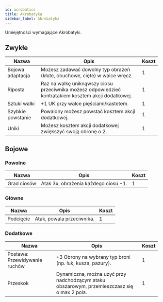```yaml
---
id: acrobatics
title: Akrobatyka
sidebar_label: Akrobatyka
---
```


Umiejętności wymagające Akrobatyki.

## Zwykłe

| Nazwa | Opis | Koszt |
|-------|------|-------|
| Bojowa adaptacja | Możesz zadawać dowolny typ obrażeń (kłute, obuchowe, cięte) w walce wręcz. | 1 |
| Riposta | Raz na walkę uniknąwszy ciosu przeciwnika możesz odpowiedzieć kontratakiem kosztem akcji dodatkowej. | 1 |
| Sztuki walki | +1 UK przy walce pięściami/kastetem. | 1 |
| Szybkie powstanie | Powalony możesz powstać kosztem akcji dodatkowej. | 1 |
| Uniki | Możesz kosztem akcji dodatkowej zwiększyć swoją obronę o 2. | 1 |

## Bojowe

### Powolne
| Nazwa | Opis | Koszt |
|-------|------|-------|
| Grad ciosów | Atak 3x, obrażenia każdego ciosu -1. | 1 |

### Główne
| Nazwa | Opis | Koszt |
|-------|------|-------|
| Podcięcie | Atak, powala przeciwnika. | 1 |

### Dodatkowe
| Nazwa | Opis | Koszt |
|-------|------|-------|
| Postawa: Przewidywanie ruchów | +3 Obrony na wybrany typ broni (np. łuk, kusza, pazury). | 1 |
| Przeskok | Dynamiczna, można użyć przy nadchodzącym ataku obszarowym, przemieszczasz się o max 2 pola. | 1 |